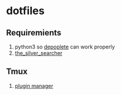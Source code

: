 # dotfiles

## Requiremients
1. python3 so [depoplete](https://github.com/Shougo/deoplete.nvim) can work properly
2. [the_silver_searcher](https://github.com/ggreer/the_silver_searcher)


## Tmux
1. [plugin manager](https://github.com/tmux-plugins/tpm)
